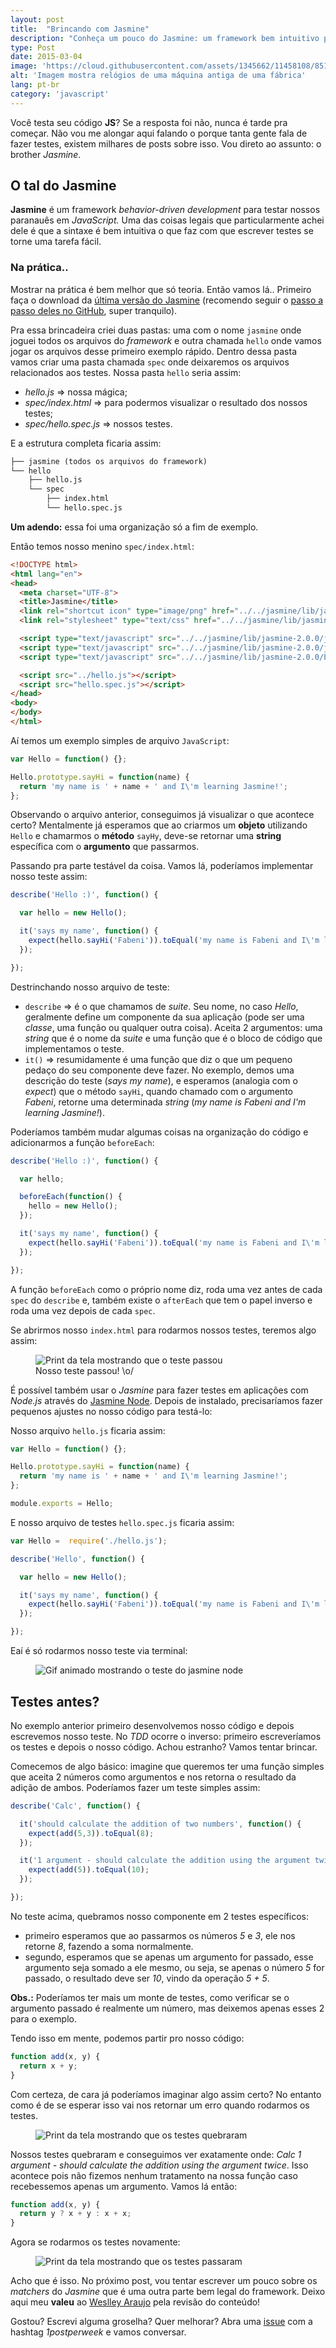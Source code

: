 ```yaml
---
layout: post
title:  "Brincando com Jasmine"
description: "Conheça um pouco do Jasmine: um framework bem intuitivo para testes em JavaScript."
type: Post
date: 2015-03-04
image: 'https://cloud.githubusercontent.com/assets/1345662/11458108/85179d3e-96a0-11e5-8382-0487118ad9f6.jpg'
alt: 'Imagem mostra relógios de uma máquina antiga de uma fábrica'
lang: pt-br
category: 'javascript'
---
```


Você testa seu código **JS**?  Se a resposta foi não, nunca é tarde pra começar. Não vou me alongar aqui falando o porque tanta gente fala de fazer testes, existem milhares de posts sobre isso. Vou direto ao assunto: o brother *Jasmine*.

## O tal do **Jasmine**

**Jasmine** é um framework *behavior-driven development* para testar nossos paranauês em *JavaScript.* Uma das coisas legais que particularmente achei dele é que a sintaxe é bem intuitiva o que faz com que escrever testes se torne uma tarefa fácil.

### Na prática..

Mostrar na prática é bem melhor que só teoria. Então vamos lá.. Primeiro faça o download da [última versão do Jasmine](https://github.com/jasmine/jasmine/releases) (recomendo seguir o [passo a passo deles no GitHub](https://github.com/jasmine/jasmine#installation), super tranquilo).

Pra essa brincadeira criei duas pastas: uma com o nome `jasmine` onde joguei todos os arquivos do *framework* e outra chamada `hello` onde vamos jogar os arquivos desse primeiro exemplo rápido. Dentro dessa pasta vamos criar uma pasta chamada `spec` onde deixaremos os arquivos relacionados aos testes. Nossa pasta `hello` seria assim:

* *hello.js* => nossa mágica;
* *spec/index.html* => para podermos visualizar o resultado dos nossos testes;
* *spec/hello.spec.js* => nossos testes.

E a estrutura completa ficaria assim:

```html
├── jasmine (todos os arquivos do framework)
└── hello
    ├── hello.js
    └── spec
        ├── index.html
        └── hello.spec.js
```

**Um adendo:** essa foi uma organização só a fim de exemplo.

Então temos nosso menino `spec/index.html`:

```html
<!DOCTYPE html>
<html lang="en">
<head>
  <meta charset="UTF-8">
  <title>Jasmine</title>
  <link rel="shortcut icon" type="image/png" href="../../jasmine/lib/jasmine-2.0.0/jasmine_favicon.png">
  <link rel="stylesheet" type="text/css" href="../../jasmine/lib/jasmine-2.0.0/jasmine.css">

  <script type="text/javascript" src="../../jasmine/lib/jasmine-2.0.0/jasmine.js"></script>
  <script type="text/javascript" src="../../jasmine/lib/jasmine-2.0.0/jasmine-html.js"></script>
  <script type="text/javascript" src="../../jasmine/lib/jasmine-2.0.0/boot.js"></script>

  <script src="../hello.js"></script>
  <script src="hello.spec.js"></script>
</head>
<body>
</body>
</html>
```

Aí temos um exemplo simples de arquivo `JavaScript`:

```js
var Hello = function() {};

Hello.prototype.sayHi = function(name) {
  return 'my name is ' + name + ' and I\'m learning Jasmine!';
};
```

Observando o arquivo anterior, conseguimos já visualizar o que acontece certo? Mentalmente já esperamos que ao criarmos um **objeto** utilizando `Hello` e chamarmos o **método** `sayHy`, deve-se retornar uma **string** específica com o **argumento** que passarmos.

Passando pra parte testável da coisa. Vamos lá, poderíamos implementar nosso teste assim:

```js
describe('Hello :)', function() {

  var hello = new Hello();

  it('says my name', function() {
    expect(hello.sayHi('Fabeni')).toEqual('my name is Fabeni and I\'m learning Jasmine!');
  });

});
```

Destrinchando nosso arquivo de teste:

* `describe` => é o que chamamos de *suite*. Seu nome, no caso *Hello*, geralmente define um componente da sua aplicação (pode ser uma *classe*, uma função ou qualquer outra coisa). Aceita 2 argumentos: uma *string* que é o nome da *suite* e uma função que é o bloco de código que implementamos o teste.
* `it()` => resumidamente é uma função que diz o que um pequeno pedaço do seu componente deve fazer. No exemplo, demos uma descrição do teste (*says my name*), e esperamos (analogia com o *expect*) que o método `sayHi`, quando chamado com o argumento *Fabeni*, retorne uma determinada *string* (*my name is Fabeni and I'm learning Jasmine!*).

Poderíamos também mudar algumas coisas na organização do código e adicionarmos a função `beforeEach`:

```js
describe('Hello :)', function() {

  var hello;

  beforeEach(function() {
    hello = new Hello();
  });

  it('says my name', function() {
    expect(hello.sayHi('Fabeni')).toEqual('my name is Fabeni and I\'m learning Jasmine!');
  });

});
```

A função `beforeEach` como o próprio nome diz, roda uma vez antes de cada `spec` do `describe` e, também existe o `afterEach` que tem o papel inverso e roda uma vez depois de cada `spec`.

Se abrirmos nosso `index.html` para rodarmos nossos testes, teremos algo assim:

<figure class="loading">
    <img src="https://cloud.githubusercontent.com/assets/1345662/11458112/851b776a-96a0-11e5-9702-2a887ca36753.png" alt="Print da tela mostrando que o teste passou">
    <figcaption>Nosso teste passou! \o/</figcaption>
</figure>

É possível também usar o *Jasmine* para fazer testes em aplicações com *Node.js* através do [Jasmine Node](https://github.com/mhevery/jasmine-node). Depois de instalado, precisaríamos fazer pequenos ajustes no nosso código para testá-lo:

Nosso arquivo `hello.js` ficaria assim:

```js
var Hello = function() {};

Hello.prototype.sayHi = function(name) {
  return 'my name is ' + name + ' and I\'m learning Jasmine!';
};

module.exports = Hello;
```

E nosso arquivo de testes `hello.spec.js` ficaria assim:

```js
var Hello =  require('./hello.js');

describe('Hello', function() {

  var hello = new Hello();

  it('says my name', function() {
    expect(hello.sayHi('Fabeni')).toEqual('my name is Fabeni and I\'m learning Jasmine!');
  });

});
```

Eaí é só rodarmos nosso teste via terminal:

<figure class="loading">
    <img src="https://cloud.githubusercontent.com/assets/1345662/11458110/85197528-96a0-11e5-97a2-c6dfed6589d2.gif" alt="Gif animado mostrando o teste do jasmine node">
</figure>

## Testes antes?

No exemplo anterior primeiro desenvolvemos nosso código e depois escrevemos nosso teste. No *TDD* ocorre o inverso: primeiro escreveríamos os testes e depois o nosso código. Achou estranho? Vamos tentar brincar.

Comecemos de algo básico: imagine que queremos ter uma função simples que aceita 2 números como argumentos e nos retorna o resultado da adição de ambos. Poderíamos fazer um teste simples assim:

```js
describe('Calc', function() {

  it('should calculate the addition of two numbers', function() {
    expect(add(5,3)).toEqual(8);
  });

  it('1 argument - should calculate the addition using the argument twice', function() {
    expect(add(5)).toEqual(10);
  });

});
```

No teste acima, quebramos nosso componente em 2 testes específicos:

* primeiro esperamos que ao passarmos os números *5* e *3*, ele nos retorne *8*, fazendo a soma normalmente.
* segundo, esperamos que se apenas um argumento for passado, esse argumento seja somado a ele mesmo, ou seja, se apenas o número *5* for passado, o resultado deve ser *10*, vindo da operação *5 + 5*.

**Obs.:** Poderíamos ter mais um monte de testes, como verificar se o argumento passado é realmente um número, mas deixemos apenas esses 2 para o exemplo.

Tendo isso em mente, podemos partir pro nosso código:

```js
function add(x, y) {
  return x + y;
}
```

Com certeza, de cara já poderíamos imaginar algo assim certo? No entanto como é de se esperar isso vai nos retornar um erro quando rodarmos os testes.

<figure class="loading">
    <img src="https://cloud.githubusercontent.com/assets/1345662/11458111/851a90d4-96a0-11e5-919b-322f79dcc44c.png" alt="Print da tela mostrando que os testes quebraram">
</figure>

Nossos testes quebraram e conseguimos ver exatamente onde: *Calc 1 argument - should calculate the addition using the argument twice*. Isso acontece pois não fizemos nenhum tratamento na nossa função caso recebessemos apenas um argumento. Vamos lá então:

```js
function add(x, y) {
  return y ? x + y : x + x;
}
```

Agora se rodarmos os testes novamente:

<figure class="loading">
    <img src="https://cloud.githubusercontent.com/assets/1345662/11458109/8519037c-96a0-11e5-8e85-2c36af470449.png" alt="Print da tela mostrando que os testes passaram">
</figure>

Acho que é isso. No próximo post, vou tentar escrever um pouco sobre os *matchers* do *Jasmine* que é uma outra parte bem legal do framework. Deixo aqui meu **valeu** ao [Weslley Araujo](https://twitter.com/_weslleyaraujo) pela revisão do conteúdo!

Gostou? Escrevi alguma groselha? Quer melhorar? Abra uma [issue](https://github.com/raphaelfabeni/raphaelfabeni.github.io/issues) com a hashtag *1postperweek* e vamos conversar.









